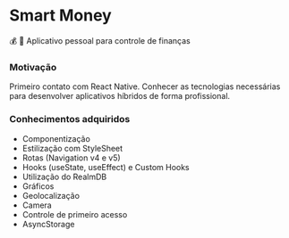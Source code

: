 # Smart Money
:moneybag: :ghost: Aplicativo pessoal para controle de finanças

### Motivação
Primeiro contato com React Native.
Conhecer as tecnologias necessárias para desenvolver aplicativos híbridos de forma profissional.

### Conhecimentos adquiridos
  * Componentização
  * Estilização com StyleSheet
  * Rotas (Navigation v4 e v5)
  * Hooks (useState, useEffect) e Custom Hooks
  * Utilização do RealmDB
  * Gráficos
  * Geolocalização
  * Camera
  * Controle de primeiro acesso
  * AsyncStorage
